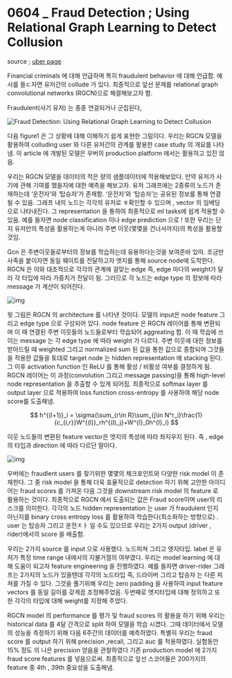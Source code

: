 # 0604 _ Fraud Detection ; Using Relational Graph Learning to Detect Collusion



source ; [uber page](https://eng.uber.com/fraud-detection/?utm_campaign=Learning%20Posts&utm_content=168312748&utm_medium=social&utm_source=twitter&hss_channel=tw-3018841323&s=09)





Financial criminals 에 대해 언급하며 특히 fraudulent behavior 에 대해 언급함. 예시를 들ㄷ자면 유저간의 collude 가 있다. 최종적으로 앞선 문제를 relational graph convolutional networks (RGCN)으로 해결해보고자 함.

Fraudulent(사기 유저) 는 종종 연걸되거나 군집된다, 

![Fraud Detection: Using Relational Graph Learning to Detect Collusion](https://1fykyq3mdn5r21tpna3wkdyi-wpengine.netdna-ssl.com/wp-content/uploads/2021/05/Screen-Shot-2021-05-20-at-9.35.05-PM-768x552.png)

다음 figure1 은 그 상황에 대해 이해하기 쉽게 표현한 그림이다. 우리는 RGCN 모델을 활용하여 colluding user 와 다른 유저간의 관계를 활용한 case study 의 개요를 나타냄.
이 article 에 개발된 모델은 우버의 production platform 에서는 활용하고 있진 않음.

우리는 RGCN 모델을 데이터의 적은 량의 샘플데이터에 적용해보았다. 만약 유저가 사기에 관해 기여를 했을지에 대한 예측을 해보고자. 유저 그래프에는 2종류의 노드가 존재하는데 ‘운전자’와 ‘탑승자’가 존재함. ‘운전자’와 ‘탑승자’는 공유된 정보를 통해 연결될 수 있음. 그래프 내의 노드는 각각의 유저로 ㅎ확인할 수 있으며 , vector 의 임베딩으로 나타내진다. 그 representation 을 통하여 최종적으로 ml tasks에 쉽게 적용할 수 있음. 예를 들자면 node classification 이나 edge prediction 으로 ! 또한 우리는 단지 유저만의 특성을 활용하는게 아니라 주변 이웃(몇몇을 건너서까지)의 특성을 활용할 것임. 

Gcn 은 주변이웃들로부터의 정보를 학습하는데 유용하다는것을 보여준바 있따. 조금만 사족을 붙이자면 동일 웨이트를 전달하고자 엣지를 통해 source node에 도착한다. RGCN 은 이와 대조적으로 각각의 관계에 걸맞는 edge 즉, edge 마다의 weight가 달라 각 타입에 따라 가중치가 전달이 됨. 그러므로 각 노드는 edge type 의 정보에 따라 message 가 계산이 되어진다.

![img](https://1fykyq3mdn5r21tpna3wkdyi-wpengine.netdna-ssl.com/wp-content/uploads/2021/05/Screen-Shot-2021-05-20-at-9.36.03-PM.png)

윗 그림은 RGCN 의 architecture 를 나타낸 것이다. 모델의 input은 node feature 그리고 edge type 으로 구성되어 있다. node feature 은 RGCN 레이어를 통해 변환되며 이 때 연결된 주변 이웃들의 노드들로부터 학습되어 aggreating 함. 이 때 학습에 쓰이는 message 는 각 edge type 에 따라 weight 가 다르다. 주변 이웃에 대한 정보를 받아드릴 때 weighted 그리고 normalized sum 된 값을 통한 값으로 종합되며 그것들을 적용한 값들을 토대로 target node 는 hidden representation 에 stacking 된다. 그 이후 activation function 인 ReLU 를 통해 활성 / 비활성 여부를 결정하게 됨. RGCN 레이어는 이 과정(convolution 그리고 message passing)을 통해 high-level node representation 을 추출할 수 있게 되어짐. 최종적으로 softmax layer 를 output layer 으로 적용하여 loss function cross-entropy 를 사용하여 해당 node score를 도출해냄.


$$
h^{(l+1)}_i = \sigma(\sum_{r\in R}\sum_{j\in N^r_i}\frac{1}{c_{i,r}}W^{(l)}_rh^{(l)_j}+W^{l}_0h^{l}_i)
$$




이웃 노드들의 변환된 feature vector은 엣지의 특성에 따라 좌지우지 된다. 즉 , edge 의 타입과 direction 에 따라 다르단 말이다. 

![img](https://1fykyq3mdn5r21tpna3wkdyi-wpengine.netdna-ssl.com/wp-content/uploads/2021/05/Screen-Shot-2021-05-20-at-9.45.31-PM.png)

우버에는 fraudlent users 를 찾기위한 몇몇의 체크포인트와 다양한 risk model 이 존재한다. 그 중 risk model 을 통해 더욱 효율적으로 detection 하기 위해 고안한 아이디어는 fraud scores 를 가져온 다음 그것을 downstream risk model 의 feature 로 뢀용하는 것이다. 최종적으로 RGCN 에서 도출되는 값은 Fraud score이며 user의 리스크를 의미한다. 각각의 노드 hidden representation 는 user 가 fraudulent 인지 아닌지를 binary cross entropy loss 를 활용하여 학습한다(최소화하는 방향으로) . user 는 탑승자 그리고 운전ㅈㅏ 일 수도 있으므로 우리는 2가지 output (driver , rider)에서의 score 을 배출함.  

우리는 2가지 source 를 input 으로 사용했다. 노드피쳐 그리고 엣지타입. label 은 유저가 특정 time range 내에서의 지불거절의 여부였다. 우리는 model learning 에 대해 도움이 되고자 feature engineering 을 진행하였다. 예를 들자면 driver-rider 그래프는 2가지의 노드가 있을텐데 각각의 노드타입 즉, 드라이버 그리고 탑승자 는 다른 피쳐를 가질 수 있다. 그것을 풀기위해 우리는 zero padding 을 사용하여 input feature vectors 를 동일 길이를 갖게끔 조정해주었음. 두번째로 엣지타입에 대해 정의하고 또한 각각의 타입에 대해 weight를 지정해 주었다. 

RGCN model 의 performance 를 평가 및 fraud scores 의 활용을 하기 위해 우리는 historical data 를 4달 간격으로 split 하여 모델을 학습 시켰다.  그때 데이터에서 모델의 성능을 측정하기 위해 다음 6주간의 데이터를 예측하였다. 특별히 우리는 fraud score 를 output 하기 위해 precision ,recall, 그리고 auc 를 적용하였다. 실험동안 15% 정도 의 나은 precision  얻음을 관찰하였다 기존 production model 에 2가지 fraud score features 를 넣음으로써. 최종적으로 앞선 스코어들은 200가지의 feature 중 4th , 39th 중요성을 도출해냄.

